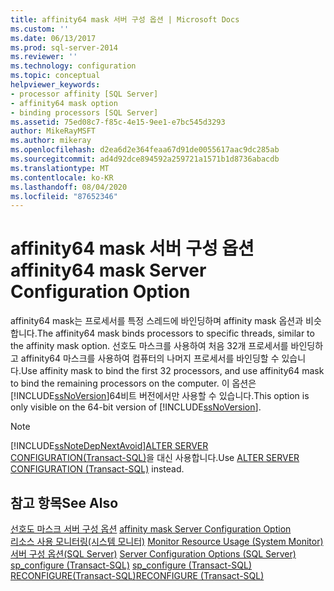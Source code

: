 ```yaml
---
title: affinity64 mask 서버 구성 옵션 | Microsoft Docs
ms.custom: ''
ms.date: 06/13/2017
ms.prod: sql-server-2014
ms.reviewer: ''
ms.technology: configuration
ms.topic: conceptual
helpviewer_keywords:
- processor affinity [SQL Server]
- affinity64 mask option
- binding processors [SQL Server]
ms.assetid: 75ed08c7-f85c-4e15-9ee1-e7bc545d3293
author: MikeRayMSFT
ms.author: mikeray
ms.openlocfilehash: d2ea6d2e364feaa67d91de0055617aac9dc285ab
ms.sourcegitcommit: ad4d92dce894592a259721a1571b1d8736abacdb
ms.translationtype: MT
ms.contentlocale: ko-KR
ms.lasthandoff: 08/04/2020
ms.locfileid: "87652346"
---
```

# <a name="affinity64-mask-server-configuration-option"></a><span data-ttu-id="df1b7-102">affinity64 mask 서버 구성 옵션</span><span class="sxs-lookup"><span data-stu-id="df1b7-102">affinity64 mask Server Configuration Option</span></span>
  <span data-ttu-id="df1b7-103">affinity64 mask는 프로세서를 특정 스레드에 바인딩하며 affinity mask 옵션과 비슷합니다.</span><span class="sxs-lookup"><span data-stu-id="df1b7-103">The affinity64 mask binds processors to specific threads, similar to the affinity mask option.</span></span> <span data-ttu-id="df1b7-104">선호도 마스크를 사용하여 처음 32개 프로세서를 바인딩하고 affinity64 마스크를 사용하여 컴퓨터의 나머지 프로세서를 바인딩할 수 있습니다.</span><span class="sxs-lookup"><span data-stu-id="df1b7-104">Use affinity mask to bind the first 32 processors, and use affinity64 mask to bind the remaining processors on the computer.</span></span> <span data-ttu-id="df1b7-105">이 옵션은 [!INCLUDE[ssNoVersion](../../includes/ssnoversion-md.md)]64비트 버전에서만 사용할 수 있습니다.</span><span class="sxs-lookup"><span data-stu-id="df1b7-105">This option is only visible on the 64-bit version of [!INCLUDE[ssNoVersion](../../includes/ssnoversion-md.md)].</span></span>  
  
> [!NOTE]  
>  [!INCLUDE[ssNoteDepNextAvoid](../../includes/ssnotedepnextavoid-md.md)]<span data-ttu-id="df1b7-106">[ALTER SERVER CONFIGURATION&#40;Transact-SQL&#41;](/sql/t-sql/statements/alter-server-configuration-transact-sql)을 대신 사용합니다.</span><span class="sxs-lookup"><span data-stu-id="df1b7-106">Use [ALTER SERVER CONFIGURATION &#40;Transact-SQL&#41;](/sql/t-sql/statements/alter-server-configuration-transact-sql) instead.</span></span>  
  
## <a name="see-also"></a><span data-ttu-id="df1b7-107">참고 항목</span><span class="sxs-lookup"><span data-stu-id="df1b7-107">See Also</span></span>  
 <span data-ttu-id="df1b7-108">[선호도 마스크 서버 구성 옵션](affinity-mask-server-configuration-option.md) </span><span class="sxs-lookup"><span data-stu-id="df1b7-108">[affinity mask Server Configuration Option](affinity-mask-server-configuration-option.md) </span></span>  
 <span data-ttu-id="df1b7-109">[리소스 사용 모니터링&#40;시스템 모니터&#41;](../../relational-databases/performance-monitor/monitor-resource-usage-system-monitor.md) </span><span class="sxs-lookup"><span data-stu-id="df1b7-109">[Monitor Resource Usage &#40;System Monitor&#41;](../../relational-databases/performance-monitor/monitor-resource-usage-system-monitor.md) </span></span>  
 <span data-ttu-id="df1b7-110">[서버 구성 옵션&#40;SQL Server&#41;](server-configuration-options-sql-server.md) </span><span class="sxs-lookup"><span data-stu-id="df1b7-110">[Server Configuration Options &#40;SQL Server&#41;](server-configuration-options-sql-server.md) </span></span>  
 <span data-ttu-id="df1b7-111">[sp_configure &#40;Transact-SQL&#41;](/sql/relational-databases/system-stored-procedures/sp-configure-transact-sql) </span><span class="sxs-lookup"><span data-stu-id="df1b7-111">[sp_configure &#40;Transact-SQL&#41;](/sql/relational-databases/system-stored-procedures/sp-configure-transact-sql) </span></span>  
 [<span data-ttu-id="df1b7-112">RECONFIGURE&#40;Transact-SQL&#41;</span><span class="sxs-lookup"><span data-stu-id="df1b7-112">RECONFIGURE &#40;Transact-SQL&#41;</span></span>](/sql/t-sql/language-elements/reconfigure-transact-sql)  
  
  
